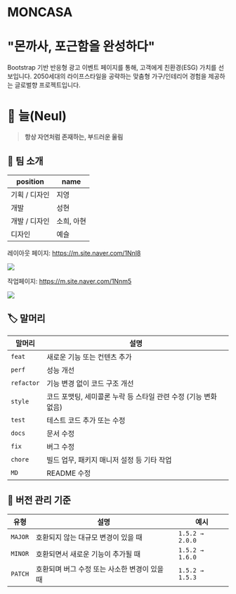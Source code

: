 # MONCASA
# "몬까사, 포근함을 완성하다"
Bootstrap 기반 반응형 광고 이벤트 페이지를 통해, 고객에게 친환경(ESG) 가치를 선보입니다.
2050세대의 라이프스타일을 공략하는 맞춤형 가구/인테리어 경험을 제공하는 글로벌향 프로젝트입니다.

# 🌿 늘(Neul)
> **항상 자연처럼 존재하는, 부드러운 울림** 

## 💫 팀 소개
| position | name |
|------------------|----------------|
| 기획 / 디자인 | 지영 |
| 개발 | 성현 |
| 개발 / 디자인 | 소희, 아현 |
| 디자인 | 예슬 |

레이아웃 페이지: https://m.site.naver.com/1Nnl8

<img src="https://mun-sunghyun.github.io/moncasa_signature_webapp/infor/layout.png">

작업페이지: https://m.site.naver.com/1Nnm5

<img src="https://mun-sunghyun.github.io/moncasa_signature_webapp/infor/UXUI.png">

## 🏷️ 말머리

| 말머리 | 설명 |
|--------|------|
| `feat` | 새로운 기능 또는 컨텐츠 추가 |
| `perf` | 성능 개선 |
| `refactor` | 기능 변경 없이 코드 구조 개선 |
| `style` | 코드 포맷팅, 세미콜론 누락 등 스타일 관련 수정 (기능 변화 없음) |
| `test` | 테스트 코드 추가 또는 수정 |
| `docs` | 문서 수정 |
| `fix` | 버그 수정 |
| `chore` | 빌드 업무, 패키지 매니저 설정 등 기타 작업 |
| `MD` | README 수정 |

## 📌 버전 관리 기준

| 유형 | 설명 | 예시 |
|------|------|------|
| `MAJOR` | 호환되지 않는 대규모 변경이 있을 때 | `1.5.2 → 2.0.0` |
| `MINOR` | 호환되면서 새로운 기능이 추가될 때 | `1.5.2 → 1.6.0` |
| `PATCH` | 호환되며 버그 수정 또는 사소한 변경이 있을 때 | `1.5.2 → 1.5.3` |
